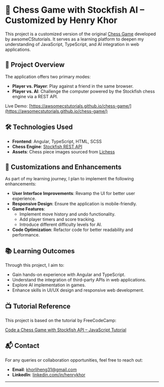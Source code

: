 # 🧠 Chess Game with Stockfish AI – Customized by Henry Khor

This project is a customized version of the original [Chess Game](https://github.com/awsomeCStutorials/chess-game) developed by awsomeCStutorials. It serves as a learning platform to deepen my understanding of JavaScript, TypeScript, and AI integration in web applications.

## 🎯 Project Overview

The application offers two primary modes:

- **Player vs. Player**: Play against a friend in the same browser.
- **Player vs. AI**: Challenge the computer powered by the Stockfish chess engine via a REST API.

Live Demo: [https://awsomecstutorials.github.io/chess-game/](https://awsomecstutorials.github.io/chess-game/)

## 🛠️ Technologies Used

- **Frontend**: Angular, TypeScript, HTML, SCSS
- **Chess Engine**: [Stockfish REST API](https://stockfish.online/)
- **Assets**: Chess piece images sourced from [Lichess](https://github.com/lichess-org)

## 🧩 Customizations and Enhancements

As part of my learning journey, I plan to implement the following enhancements:

- **User Interface Improvements**: Revamp the UI for better user experience.
- **Responsive Design**: Ensure the application is mobile-friendly.
- **Game Features**:
  - Implement move history and undo functionality.
  - Add player timers and score tracking.
  - Introduce different difficulty levels for AI.
- **Code Optimization**: Refactor code for better readability and performance.

## 📚 Learning Outcomes

Through this project, I aim to:

- Gain hands-on experience with Angular and TypeScript.
- Understand the integration of third-party APIs in web applications.
- Explore AI implementation in games.
- Enhance skills in UI/UX design and responsive web development.

## 📺 Tutorial Reference

This project is based on the tutorial by FreeCodeCamp:

[Code a Chess Game with Stockfish API – JavaScript Tutorial](https://www.youtube.com/watch?v=fJIsqZmQVZQ)

## 📬 Contact

For any queries or collaboration opportunities, feel free to reach out:

- **Email**: khorliheng31@gmail.com
- **LinkedIn**: [linkedin.com/in/henrykhor](https://www.linkedin.com/in/li-heng-khor-a6769b20b/)

---

